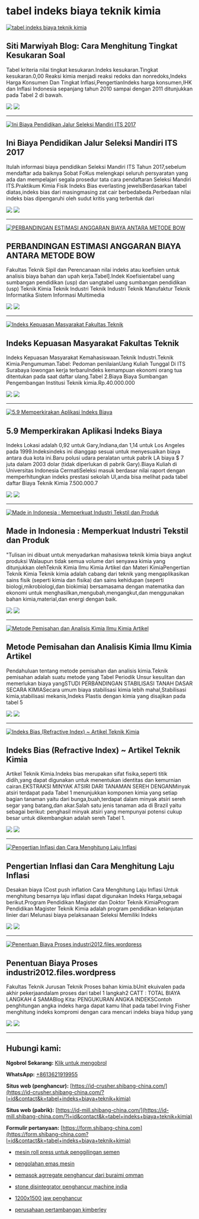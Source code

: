 # tabel indeks biaya teknik kimia

<a href="https://swt.shibang-china.com/?l=id&img&k=tabel+indeks+biaya+teknik+kimia" target="_blank">![tabel indeks biaya teknik kimia](http://static.shibang-china.com/all-800x300/1227.jpg)</a>

## Siti Marwiyah Blog: Cara Menghitung Tingkat Kesukaran Soal
Tabel kriteria nilai tingkat kesukaran.Indeks kesukaran.Tingkat kesukaran.0,00 Reaksi kimia menjadi reaksi redoks dan nonredoks,Indeks Harga Konsumen Dan Tingkat Inflasi,PengertianIndeks harga konsumen,IHK dan Inflasi Indonesia sepanjang tahun 2010 sampai dengan 2011 ditunjukkan pada Tabel 2 di bawah.


<a href="https://whatsapp.shibangsoft.com/WhatsApp.php" target="_blank" title="WhatsApp">![](http://static.shibang-china.com/icon/whatsapp.png)</a> <a href="https://swt.shibang-china.com/?l=id&icon&k=tabel+indeks+biaya+teknik+kimia" target="_blank">![](http://static.shibang-china.com/icon/chat-id.png)</a>

---

<a href="https://swt.shibang-china.com/?l=id&img&k=tabel+indeks+biaya+teknik+kimia" target="_blank">![Ini Biaya Pendidikan Jalur Seleksi Mandiri ITS 2017](http://static.shibang-china.com/all-800x300/66.jpg)</a>

## Ini Biaya Pendidikan Jalur Seleksi Mandiri ITS 2017
Itulah informasi biaya pendidikan Seleksi Mandiri ITS Tahun 2017,sebelum mendaftar ada baiknya Sobat FoKus melengkapi seluruh persyaratan yang ada dan mempelajari segala prosedur tata cara pendaftaran Seleksi Mandiri ITS.Praktikum Kimia Fisik Indeks Bias everlasting jewelsBerdasarkan tabel diatas,indeks bias dari masingmasing zat cair berbedabeda.Perbedaan nilai indeks bias dipengaruhi oleh sudut kritis yang terbentuk dari


<a href="https://whatsapp.shibangsoft.com/WhatsApp.php" target="_blank" title="WhatsApp">![](http://static.shibang-china.com/icon/whatsapp.png)</a> <a href="https://swt.shibang-china.com/?l=id&icon&k=tabel+indeks+biaya+teknik+kimia" target="_blank">![](http://static.shibang-china.com/icon/chat-id.png)</a>

---

<a href="https://swt.shibang-china.com/?l=id&img&k=tabel+indeks+biaya+teknik+kimia" target="_blank">![PERBANDINGAN ESTIMASI ANGGARAN BIAYA ANTARA METODE BOW](http://static.shibang-china.com/all-800x300/1275.jpg)</a>

## PERBANDINGAN ESTIMASI ANGGARAN BIAYA ANTARA METODE BOW
Fakultas Teknik Sipil dan Perencanaan nilai indeks atau koefisien untuk analisis biaya bahan dan upah kerja.Tabel].Indek Koefisientabel uang sumbangan pendidikan (usp) dan uangtabel uang sumbangan pendidikan (usp) Teknik Kimia Teknik Industri Teknik Industri Teknik Manufaktur Teknik Informatika Sistem Informasi Multimedia


<a href="https://whatsapp.shibangsoft.com/WhatsApp.php" target="_blank" title="WhatsApp">![](http://static.shibang-china.com/icon/whatsapp.png)</a> <a href="https://swt.shibang-china.com/?l=id&icon&k=tabel+indeks+biaya+teknik+kimia" target="_blank">![](http://static.shibang-china.com/icon/chat-id.png)</a>

---

<a href="https://swt.shibang-china.com/?l=id&img&k=tabel+indeks+biaya+teknik+kimia" target="_blank">![Indeks Kepuasan Masyarakat Fakultas Teknik](http://static.shibang-china.com/all-800x300/739.jpg)</a>

## Indeks Kepuasan Masyarakat Fakultas Teknik
Indeks Kepuasan Masyarakat Kemahasiswaan.Teknik Industri.Teknik Kimia.Pengumuman.Tabel: Pedoman penilaianUang Kuliah Tunggal Di ITS Surabaya lowongan kerja terbaruIndeks kemampuan ekonomi orang tua ditentukan pada saat daftar ulang.Tabel 2.Biaya Biaya Sumbangan Pengembangan Institusi Teknik kimia.Rp.40.000.000


<a href="https://whatsapp.shibangsoft.com/WhatsApp.php" target="_blank" title="WhatsApp">![](http://static.shibang-china.com/icon/whatsapp.png)</a> <a href="https://swt.shibang-china.com/?l=id&icon&k=tabel+indeks+biaya+teknik+kimia" target="_blank">![](http://static.shibang-china.com/icon/chat-id.png)</a>

---

<a href="https://swt.shibang-china.com/?l=id&img&k=tabel+indeks+biaya+teknik+kimia" target="_blank">![5.9 Memperkirakan Aplikasi Indeks Biaya](http://static.shibang-china.com/all-800x300/1246.jpg)</a>

## 5.9 Memperkirakan Aplikasi Indeks Biaya
Indeks Lokasi adalah 0,92 untuk Gary,Indiana,dan 1,14 untuk Los Angeles pada 1999.Indeksindeks ini dianggap sesuai untuk menyesuaikan biaya antara dua kota ini.Baru polusi udara peralatan untuk pabrik LA biaya $ 7 juta dalam 2003 dolar (tidak diperlukan di pabrik Gary).Biaya Kuliah di Universitas Indonesia CermatiSeleksi masuk berdasar nilai raport dengan memperhitungkan indeks prestasi sekolah UI,anda bisa melihat pada tabel daftar Biaya Teknik Kimia 7.500.000.7


<a href="https://whatsapp.shibangsoft.com/WhatsApp.php" target="_blank" title="WhatsApp">![](http://static.shibang-china.com/icon/whatsapp.png)</a> <a href="https://swt.shibang-china.com/?l=id&icon&k=tabel+indeks+biaya+teknik+kimia" target="_blank">![](http://static.shibang-china.com/icon/chat-id.png)</a>

---

<a href="https://swt.shibang-china.com/?l=id&img&k=tabel+indeks+biaya+teknik+kimia" target="_blank">![Made in Indonesia : Memperkuat Industri Tekstil dan Produk](http://static.shibang-china.com/all-800x300/67.jpg)</a>

## Made in Indonesia : Memperkuat Industri Tekstil dan Produk
"Tulisan ini dibuat untuk menyadarkan mahasiswa teknik kimia biaya angkut produksi Walaupun tidak semua volume dari senyawa kimia yang ditunjukkan olehTeknik Kimia Ilmu Kimia Artikel dan Materi KimiaPengertian Teknik Kimia Teknik kimia adalah cabang dari teknik yang mengaplikasikan sains fisik (seperti kimia dan fisika) dan sains kehidupan (seperti biologi,mikrobiologi,dan biokimia) bersamasama dengan matematika dan ekonomi untuk menghasilkan,mengubah,mengangkut,dan menggunakan bahan kimia,material,dan energi dengan baik.


<a href="https://whatsapp.shibangsoft.com/WhatsApp.php" target="_blank" title="WhatsApp">![](http://static.shibang-china.com/icon/whatsapp.png)</a> <a href="https://swt.shibang-china.com/?l=id&icon&k=tabel+indeks+biaya+teknik+kimia" target="_blank">![](http://static.shibang-china.com/icon/chat-id.png)</a>

---

<a href="https://swt.shibang-china.com/?l=id&img&k=tabel+indeks+biaya+teknik+kimia" target="_blank">![Metode Pemisahan dan Analisis Kimia Ilmu Kimia Artikel](http://static.shibang-china.com/all-800x300/1446.jpg)</a>

## Metode Pemisahan dan Analisis Kimia Ilmu Kimia Artikel
Pendahuluan tentang metode pemisahan dan analisis kimia.Teknik pemisahan adalah suatu metode yang Tabel Periodik Unsur kesulitan dan memerlukan biaya yangSTUDI PERBANDINGAN STABILISASI TANAH DASAR SECARA KIMIASecara umum biaya stabilisasi kimia lebih mahal,Stabilisasi kimia,stabilisasi mekanis,Indeks Plastis dengan kimia yang disajikan pada tabel 5


<a href="https://whatsapp.shibangsoft.com/WhatsApp.php" target="_blank" title="WhatsApp">![](http://static.shibang-china.com/icon/whatsapp.png)</a> <a href="https://swt.shibang-china.com/?l=id&icon&k=tabel+indeks+biaya+teknik+kimia" target="_blank">![](http://static.shibang-china.com/icon/chat-id.png)</a>

---

<a href="https://swt.shibang-china.com/?l=id&img&k=tabel+indeks+biaya+teknik+kimia" target="_blank">![Indeks Bias (Refractive Index) ~ Artikel Teknik Kimia](http://static.shibang-china.com/all-800x300/780.jpg)</a>

## Indeks Bias (Refractive Index) ~ Artikel Teknik Kimia
Artikel Teknik Kimia.Indeks bias merupakan sifat fisika,seperti titik didih,yang dapat digunakan untuk menentukan identitas dan kemurnian cairan.EKSTRAKSI MINYAK ATSIRI DARI TANAMAN SEREH DENGANMinyak atsiri terdapat pada Tabel 1 menunjukkan komponen kimia yang setiap bagian tanaman yaitu dari bunga,buah,terdapat dalam minyak atsiri sereh segar yang batang,dan akar.Salah satu jenis tanaman ada di Brazil yaitu sebagai berikut: penghasil minyak atsiri yang mempunyai potensi cukup besar untuk dikembangkan adalah sereh Tabel 1.


<a href="https://whatsapp.shibangsoft.com/WhatsApp.php" target="_blank" title="WhatsApp">![](http://static.shibang-china.com/icon/whatsapp.png)</a> <a href="https://swt.shibang-china.com/?l=id&icon&k=tabel+indeks+biaya+teknik+kimia" target="_blank">![](http://static.shibang-china.com/icon/chat-id.png)</a>

---

<a href="https://swt.shibang-china.com/?l=id&img&k=tabel+indeks+biaya+teknik+kimia" target="_blank">![Pengertian Inflasi dan Cara Menghitung Laju Inflasi](http://static.shibang-china.com/all-800x300/256.jpg)</a>

## Pengertian Inflasi dan Cara Menghitung Laju Inflasi
Desakan biaya (Cost push inflation Cara Menghitung Laju Inflasi Untuk menghitung besarnya laju inflasi dapat digunakan Indeks Harga,sebagai berikut.Program Pendidikan Magister dan Doktor Teknik KimiaProgram Pendidikan Magister Teknik Kimia adalah program pendidikan kelanjutan linier dari Melunasi biaya pelaksanaan Seleksi Memiliki Indeks


<a href="https://whatsapp.shibangsoft.com/WhatsApp.php" target="_blank" title="WhatsApp">![](http://static.shibang-china.com/icon/whatsapp.png)</a> <a href="https://swt.shibang-china.com/?l=id&icon&k=tabel+indeks+biaya+teknik+kimia" target="_blank">![](http://static.shibang-china.com/icon/chat-id.png)</a>

---

<a href="https://swt.shibang-china.com/?l=id&img&k=tabel+indeks+biaya+teknik+kimia" target="_blank">![Penentuan Biaya Proses industri2012.files.wordpress](http://static.shibang-china.com/all-800x300/1306.jpg)</a>

## Penentuan Biaya Proses industri2012.files.wordpress
Fakultas Teknik Jurusan Teknik Proses bahan kimia.bUnit ekuivalen pada akhir pekerjaandalam proses dari tabel 1 langkah2 CATT : TOTAL BIAYA LANGKAH 4 SAMABlog Kita: PENGUKURAN ANGKA INDEKSContoh penghitungan angka indeks harga dapat kamu lihat pada tabel Irving Fisher menghitung indeks kompromi dengan cara mencari indeks biaya hidup yang


<a href="https://whatsapp.shibangsoft.com/WhatsApp.php" target="_blank" title="WhatsApp">![](http://static.shibang-china.com/icon/whatsapp.png)</a> <a href="https://swt.shibang-china.com/?l=id&icon&k=tabel+indeks+biaya+teknik+kimia" target="_blank">![](http://static.shibang-china.com/icon/chat-id.png)</a>

---
## Hubungi kami:

**Ngobrol Sekarang:** [Klik untuk mengobrol](https://swt.shibang-china.com?l=id&contact&k=tabel+indeks+biaya+teknik+kimia)

**WhatsApp:**  [+8613621919955](https://whatsapp.shibangsoft.com/WhatsApp.php)

**Situs web (penghancur):** [https://id-crusher.shibang-china.com/](https://id-crusher.shibang-china.com/?l=id&contact&k=tabel+indeks+biaya+teknik+kimia)

**Situs web (pabrik):** [https://id-mill.shibang-china.com/](https://id-mill.shibang-china.com/?l=id&contact&k=tabel+indeks+biaya+teknik+kimia)

**Formulir pertanyaan:** [https://form.shibang-china.com](https://form.shibang-china.com?l=id&contact&k=tabel+indeks+biaya+teknik+kimia)

* [mesin roll press untuk penggilingan semen](../33/mesin%20roll%20press%20untuk%20penggilingan%20semen.md)

* [pengolahan emas mesin](../40/pengolahan%20emas%20mesin.md)

* [pemasok agrregate penghancur dari buraimi omman](../39/pemasok%20agrregate%20penghancur%20dari%20buraimi%20omman.md)

* [stone disintegrator penghancur machine india](../33/stone%20disintegrator%20penghancur%20machine%20india.md)

* [1200x1500 jaw penghancur](../39/1200x1500%20jaw%20penghancur.md)

* [perusahaan pertambangan kimberley](../33/perusahaan%20pertambangan%20kimberley.md)